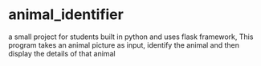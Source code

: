# animal_identifier
a small project for students built in python and uses flask framework, This program takes an animal picture as input, identify the animal and then display the details of that animal 
